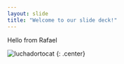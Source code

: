 ```yaml
---
layout: slide
title: "Welcome to our slide deck!"
---
```


Hello from Rafael

![luchadortocat](https://octodex.github.com/images/luchadortocat.png)
{: .center}
